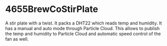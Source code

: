 # 4655BrewCoStirPlate
A stir plate with a twist. It packs a DHT22 which reads temp and humidity. It has a manual and auto mode through Particle Cloud. This allows to publish the temp and humidity to Particle Cloud and automatic speed control of the fan as well.
